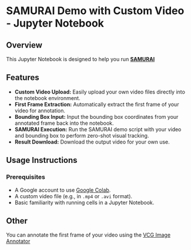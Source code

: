# SAMURAI Demo with Custom Video - Jupyter Notebook

## Overview

This Jupyter Notebook is designed to help you run [**SAMURAI**](https://github.com/yangchris11/samurai)

## Features

- **Custom Video Upload:** Easily upload your own video files directly into the notebook environment.
- **First Frame Extraction:** Automatically extract the first frame of your video for annotation.
- **Bounding Box Input:** Input the bounding box coordinates from your annotated frame back into the notebook.
- **SAMURAI Execution:** Run the SAMURAI demo script with your video and bounding box to perform zero-shot visual tracking.
- **Result Download:** Download the output video for your own use.

## Usage Instructions

### Prerequisites

- A Google account to use [Google Colab](https://colab.research.google.com/).
- A custom video file (e.g., in `.mp4` or `.avi` format).
- Basic familiarity with running cells in a Jupyter Notebook.

## Other

You can annotate the first frame of your video using the [VCG Image Annotator](https://www.robots.ox.ac.uk/~vgg/software/via/via_demo.html)
